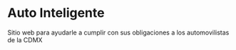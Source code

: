 Auto Inteligente
================

Sitio web para ayudarle a cumplir con sus obligaciones a los
automovilistas de la CDMX
